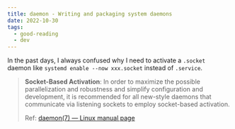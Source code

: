 ```yaml
---
title: daemon - Writing and packaging system daemons
date: 2022-10-30
tags:
  - good-reading
  - dev
---
```


In the past days, I always confused why I need to activate a `.socket` daemon
like `systemd enable --now xxx.socket` instead of `.service`.

> **Socket-Based Activation**: In order to maximize the possible parallelization
> and robustness and simplify configuration and development, it is recommended
> for all new-style daemons that communicate via listening sockets to employ
> socket-based activation.
>
> Ref:
> [daemon(7) — Linux manual page](https://man7.org/linux/man-pages/man7/daemon.7.html)
